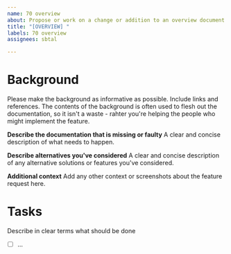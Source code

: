 ```yaml
---
name: 70 overview
about: Propose or work on a change or addition to an overview document
title: "[OVERVIEW] "
labels: 70 overview
assignees: sbtal

---
```


# Background

Please make the background as informative as possible. Include links and references. The contents of the background is often used to flesh out the documentation, so it isn't a waste - rahter you're helping the people who might implement the feature.

**Describe the documentation that is missing or faulty**
A clear and concise description of what needs to happen.

**Describe alternatives you've considered**
A clear and concise description of any alternative solutions or features you've considered.

**Additional context**
Add any other context or screenshots about the feature request here.

# Tasks

Describe in clear terms what should be done
- [ ] ...
